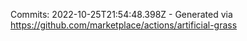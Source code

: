 Commits: 2022-10-25T21:54:48.398Z - Generated via https://github.com/marketplace/actions/artificial-grass
<br>
